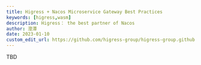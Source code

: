 ```yaml
---
title: Higress + Nacos Microservice Gateway Best Practices
keywords: [higress,wasm]
description: Higress： the best partner of Nacos
author: 澄潭
date: 2023-01-10
custom_edit_url: https://github.com/higress-group/higress-group.github.io/blob/master/i18n/en/docusaurus-plugin-content-blog/nacos.md
---
```

TBD